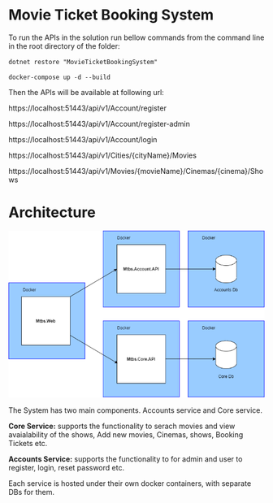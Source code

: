 # Movie Ticket Booking System

To run the APIs in the solution run bellow commands from the command line in the root directory of the folder:

```
dotnet restore "MovieTicketBookingSystem"
```

```
docker-compose up -d --build
```

Then the APIs will be available at following url:

https://localhost:51443/api/v1/Account/register

https://localhost:51443/api/v1/Account/register-admin

https://localhost:51443/api/v1/Account/login

https://localhost:51443/api/v1/Cities/{cityName}/Movies

https://localhost:51443/api/v1/Movies/{movieName}/Cinemas/{cinema}/Shows

# Architecture

![Components](/Architecture/Components.png)

The System has two main components. Accounts service and Core service.

**Core Service:** supports the functionality to serach movies and view avaialability of the shows, Add new movies, Cinemas, shows, Booking Tickets etc.

**Accounts Service:** supports the functionality to for admin and user to register, login, reset password etc.

Each service is hosted under their own docker containers, with separate DBs for them.